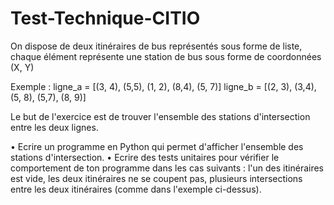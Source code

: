 # Test-Technique-CITIO

On dispose de deux itinéraires de bus représentés sous forme de liste, chaque élément représente une station de bus sous forme de coordonnées (X, Y)

Exemple :
ligne_a = [(3, 4), (5,5), (1, 2), (8,4), (5, 7)]
ligne_b = [(2, 3), (3,4), (5, 8), (5,7), (8, 9)]

Le but de l'exercice est de trouver l'ensemble des stations d'intersection entre les deux lignes.

•	Ecrire un programme en Python qui permet d'afficher l'ensemble des stations d'intersection.
•	Ecrire des tests unitaires pour vérifier le comportement de ton programme dans les cas suivants : l'un des itinéraires est vide, les deux itinéraires ne se coupent pas, plusieurs intersections entre les deux itinéraires (comme dans l'exemple ci-dessus).
